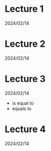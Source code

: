 # Lecture 1

2024/02/14

# Lecture 2

2024/02/14

# Lecture 3

2024/02/14

- is equal to
- equals to

# Lecture 4

2024/02/14
